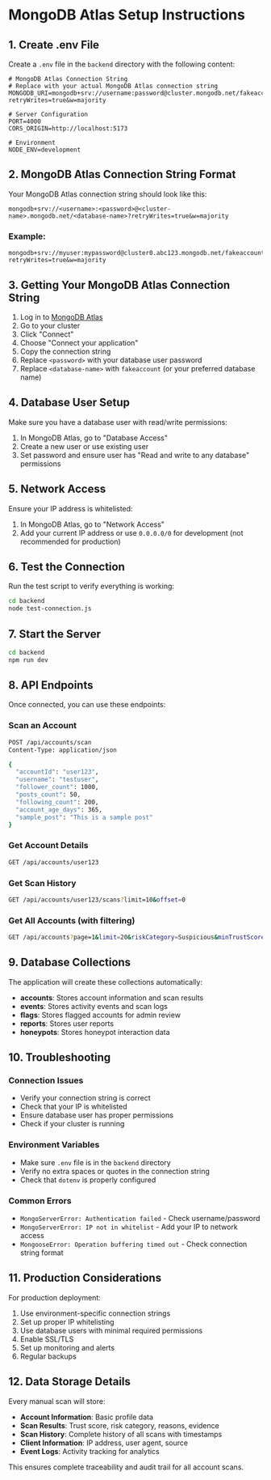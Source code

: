 # MongoDB Atlas Setup Instructions

## 1. Create .env File

Create a `.env` file in the `backend` directory with the following content:

```env
# MongoDB Atlas Connection String
# Replace with your actual MongoDB Atlas connection string
MONGODB_URI=mongodb+srv://username:password@cluster.mongodb.net/fakeaccount?retryWrites=true&w=majority

# Server Configuration
PORT=4000
CORS_ORIGIN=http://localhost:5173

# Environment
NODE_ENV=development
```

## 2. MongoDB Atlas Connection String Format

Your MongoDB Atlas connection string should look like this:
```
mongodb+srv://<username>:<password>@<cluster-name>.mongodb.net/<database-name>?retryWrites=true&w=majority
```

### Example:
```
mongodb+srv://myuser:mypassword@cluster0.abc123.mongodb.net/fakeaccount?retryWrites=true&w=majority
```

## 3. Getting Your MongoDB Atlas Connection String

1. Log in to [MongoDB Atlas](https://cloud.mongodb.com/)
2. Go to your cluster
3. Click "Connect"
4. Choose "Connect your application"
5. Copy the connection string
6. Replace `<password>` with your database user password
7. Replace `<database-name>` with `fakeaccount` (or your preferred database name)

## 4. Database User Setup

Make sure you have a database user with read/write permissions:

1. In MongoDB Atlas, go to "Database Access"
2. Create a new user or use existing user
3. Set password and ensure user has "Read and write to any database" permissions

## 5. Network Access

Ensure your IP address is whitelisted:

1. In MongoDB Atlas, go to "Network Access"
2. Add your current IP address or use `0.0.0.0/0` for development (not recommended for production)

## 6. Test the Connection

Run the test script to verify everything is working:

```bash
cd backend
node test-connection.js
```

## 7. Start the Server

```bash
cd backend
npm run dev
```

## 8. API Endpoints

Once connected, you can use these endpoints:

### Scan an Account
```bash
POST /api/accounts/scan
Content-Type: application/json

{
  "accountId": "user123",
  "username": "testuser",
  "follower_count": 1000,
  "posts_count": 50,
  "following_count": 200,
  "account_age_days": 365,
  "sample_post": "This is a sample post"
}
```

### Get Account Details
```bash
GET /api/accounts/user123
```

### Get Scan History
```bash
GET /api/accounts/user123/scans?limit=10&offset=0
```

### Get All Accounts (with filtering)
```bash
GET /api/accounts?page=1&limit=20&riskCategory=Suspicious&minTrustScore=50
```

## 9. Database Collections

The application will create these collections automatically:

- **accounts**: Stores account information and scan results
- **events**: Stores activity events and scan logs
- **flags**: Stores flagged accounts for admin review
- **reports**: Stores user reports
- **honeypots**: Stores honeypot interaction data

## 10. Troubleshooting

### Connection Issues
- Verify your connection string is correct
- Check that your IP is whitelisted
- Ensure database user has proper permissions
- Check if your cluster is running

### Environment Variables
- Make sure `.env` file is in the `backend` directory
- Verify no extra spaces or quotes in the connection string
- Check that `dotenv` is properly configured

### Common Errors
- `MongoServerError: Authentication failed` - Check username/password
- `MongoServerError: IP not in whitelist` - Add your IP to network access
- `MongooseError: Operation buffering timed out` - Check connection string format

## 11. Production Considerations

For production deployment:

1. Use environment-specific connection strings
2. Set up proper IP whitelisting
3. Use database users with minimal required permissions
4. Enable SSL/TLS
5. Set up monitoring and alerts
6. Regular backups

## 12. Data Storage Details

Every manual scan will store:

- **Account Information**: Basic profile data
- **Scan Results**: Trust score, risk category, reasons, evidence
- **Scan History**: Complete history of all scans with timestamps
- **Client Information**: IP address, user agent, source
- **Event Logs**: Activity tracking for analytics

This ensures complete traceability and audit trail for all account scans.

